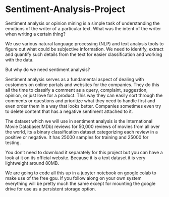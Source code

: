 # Sentiment-Analysis-Project

Sentiment analysis or opinion mining is a simple task of understanding the emotions of the writer of a particular text. What was the intent of the writer when writing a certain thing?

We use various natural language processing (NLP) and text analysis tools to figure out what could be subjective information. We need to identify, extract and quantify such details from the text for easier classification and working with the data.

But why do we need sentiment analysis?

Sentiment analysis serves as a fundamental aspect of dealing with customers on online portals and websites for the companies. They do this all the time to classify a comment as a query, complaint, suggestion, opinion, or just love for a product. This way they can easily sort through the comments or questions and prioritize what they need to handle first and even order them in a way that looks better. Companies sometimes even try to delete content that has a negative sentiment attached to it.

The dataset which we will use in sentiment analysis is the International Movie Database(IMDb) reviews for 50,000 reviews of movies from all over the world, its a binary classification dataset categorizing each review in a positive or negative. It has 25000 samples for training and 25000 for testing.

You don’t need to download it separately for this project but you can have a look at it on its official website. Because it is a text dataset it is very lightweight around 80MB.

We are going to code all this up in a jupyter notebook on google colab to make use of the free gpu. If you follow along on your own system everything will be pretty much the same except for mounting the google drive for use as a persistent storage option.
